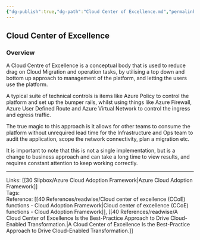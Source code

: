 ```yaml
---
{"dg-publish":true,"dg-path":"Cloud Center of Excellence.md","permalink":"/cloud-center-of-excellence/","tags":["notes"]}
---
```



## Cloud Center of Excellence

### Overview

A Cloud Centre of Excellence is a conceptual body that is used to reduce drag on Cloud Migration and operation tasks, by utilising a top down and bottom up approach to management of the platform, and letting the users use the platform.

A typical suite of technical controls is items like Azure Policy to control the platform and set up the bumper rails, whilst using things like Azure Firewall, Azure User Defined Route and Azure Virtual Network to control the ingress and egress traffic.

The true magic to this approach is it allows for other teams to consume the platform without unrequired lead time for the Infrastructure and Ops team to audit the application, scope the network connectivity, plan a migration etc.

It is important to note that this is not a single implementation, but is a change to business approach and can take a long time to view results, and requires constant attention to keep working correctly.

---

Links: [[30 Slipbox/Azure Cloud Adoption Framework\|Azure Cloud Adoption Framework]]  
Tags:  
Reference: [[40 References/readwise/Cloud center of excellence (CCoE) functions - Cloud Adoption Framework\|Cloud center of excellence (CCoE) functions - Cloud Adoption Framework]], [[40 References/readwise/A Cloud Center of Excellence Is the Best-Practice Approach to Drive Cloud-Enabled Transformation.\|A Cloud Center of Excellence Is the Best-Practice Approach to Drive Cloud-Enabled Transformation.]]
